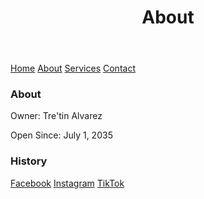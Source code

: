 <html lang="en">
<body>
  <header>
    <h1>About</h1>
  </header>

  <nav>
    <a href="https://https://nytro765.github.io/BankShot/">Home</a>
    <a href="https://www.example.com">About</a>
    <a href="https://www.example.com">Services</a>
    <a href="ContactInformation.md">Contact</a>
  </nav>

  <footer>
    <h3> About </h3>
    <p>Owner: Tre'tin Alvarez</p>
    <p>Open Since: July 1, 2035</p>
    <h3> History </h3>
    <a href="https://www.example.com">Facebook</a>
    <a href="https://www.example.com">Instagram</a>
    <a href="https://www.example.com">TikTok</a>
  </footer>

</body>
</html>
